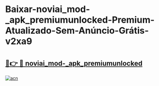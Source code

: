 # Baixar-noviai_mod-_apk_premiumunlocked-Premium-Atualizado-Sem-Anúncio-Grátis-v2xa9

# <h2><a href="https://grisio.esa.edu.pl?src=noviai_mod-_apk_premiumunlocked&ref=v2xa9">🔗👉 🔴 noviai_mod-_apk_premiumunlocked</a></h2>

[![acn](https://github.com/user-attachments/assets/0f9c940e-d8b0-45ae-aac7-cd30a18b3e1c)](https://grisio.esa.edu.pl?src=noviai_mod-_apk_premiumunlocked&ref=v2xa9)

